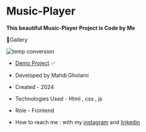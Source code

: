 # Music-Player

**This beautiful Music-Player Project is Code by Me**

📸Gallery

![temp conversion]()


- [Demo Project](https://mhdigholami.github.io/Draggable-Todolist/) ✅

- Developed by Mahdi Gholami

- Created - 2024

- Technologies Used - Html , css , js

- Role - Frontend

- How to reach me : with my [instagram](https://www.instagram.com/mahdi_gholami_web) and [linkedin](https://www.linkedin.com/in/mahdi-gholami-developer)
